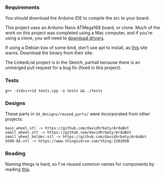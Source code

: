 ### Requirements

You should download the Arduino IDE to compile the src to your board.

This project uses an Arduino Nano ATMega168 board, or clone. Much of the work on this project was completed using a Mac computer, and if you're using a clone, you will need to [download drivers](https://github.com/adrianmihalko/ch340g-ch34g-ch34x-mac-os-x-driver).

If using a Debian box of some kind, don't use apt to install, as [this](https://playground.arduino.cc/Linux/Debian) site warns. Download the binary from their site.

The LinkedList project is in the Sketch, partiall because there is an unmerged pull request for a bug fix (fixed in this project).

### Tests

```
g++ -std=c++14 tests.cpp -o tests && ./tests
```

### Designs

These parts in `3d_designs/reused_parts/` were incorporated from other projects:

    main_wheel.stl -> https://github.com/davidhrbaty/ArduBot
    small_wheel.stl -> https://github.com/davidhrbaty/ArduBot
    small_wheel_holder.stl -> https://github.com/davidhrbaty/ArduBot
    SG90-A5.stl -> https://www.thingiverse.com/thing:2282898

### Reading

Naming things is hard, so I've reused common names for components by reading [this](http://www-anw.cs.umass.edu/rlr/terms.html).
